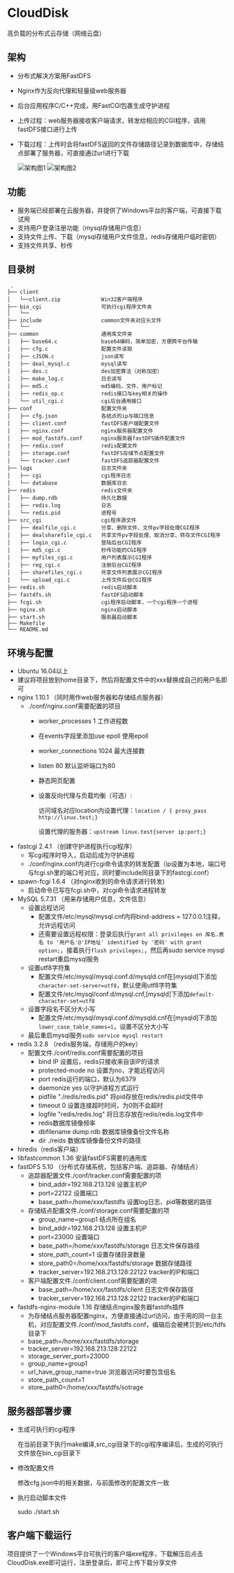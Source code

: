 # CloudDisk
高负载的分布式云存储（网络云盘）
## 架构
- 分布式解决方案用FastDFS
- Nginx作为反向代理和轻量级web服务器
- 后台应用程序C/C++完成，用FastCGI包裹生成守护进程
- 上传过程：web服务器接收客户端请求，转发给相应的CGI程序，调用fastDFS接口进行上传
- 下载过程：上传时会将fastDFS返回的文件存储路径记录到数据库中，存储结点部署了服务器，可直接通过url进行下载

    ![架构图1](./demo/structure1.png)
    ![架构图2](./demo/structure2.png)

## 功能
- 服务端已经部署在云服务器，并提供了Windows平台的客户端，可直接下载试用
- 支持用户登录注册功能（mysql存储用户信息）
- 支持文件上传、下载（mysql存储用户文件信息，redis存储用户临时密钥）
- 支持文件共享、秒传

## 目录树
```
 .
├── client
│   └──client.zip             Win32客户端程序
├── bin_cgi                   可执行cgi程序文件夹
│   └──
├── include                   common文件夹对应头文件
│   └──
├── common                    通用库文件夹
│   ├── base64.c              base64编码，简单加密，方便跨平台传输
│   ├── cfg.c                 配置文件读取
│   ├── cJSON.c               json读写
│   ├── deal_mysql.c          mysql读写
│   ├── des.c                 des加密算法（对称加密）
│   ├── make_log.c            日志读写
│   ├── md5.c                 md5编码，文件、用户标记
│   ├── redis_op.c            redis接口与key相关的操作
│   └── util_cgi.c            cgi后台通用接口
├── conf                      配置文件夹
│   ├── cfg.json              各结点的ip与端口信息
│   ├── client.conf           fastDFS客户端配置文件
│   ├── nginx.conf            nginx服务器配置文件
│   ├── mod_fastdfs.conf      nginx服务器fastDFS插件配置文件
│   ├── redis.conf            redis配置文件
│   ├── storage.conf          fastDFS存储节点配置文件
│   └── tracker.conf          fastDFS追踪器配置文件
├── logs                      日志文件夹
│   ├── cgi                   cgi程序日志
│   └── database              数据库日志
├── redis                     redis文件夹
│   ├── dump.rdb              持久化数据
│   ├── redis.log             日志
│   └── redis.pid             进程号
├── src_cgi                   cgi程序源文件
│   ├── dealfile_cgi.c        分享、删除文件、文件pv字段处理CGI程序
│   ├── dealsharefile_cgi.c   共享文件pv字段处理、取消分享、转存文件CGI程序
│   ├── login_cgi.c           登陆后台CGI程序
│   ├── md5_cgi.c             秒传功能的CGI程序
│   ├── myfiles_cgi.c         用户列表展示CGI程序
│   ├── reg_cgi.c             注册后台CGI程序
│   ├── sharefiles_cgi.c      共享文件列表展示CGI程序
│   └── upload_cgi.c          上传文件后台CGI程序
├── redis.sh                  redis启动脚本
├── fastdfs.sh                fastDFS启动脚本
├── fcgi.sh                   cgi程序启动脚本，一个cgi程序一个进程
├── nginx.sh                  nginx启动脚本
├── start.sh                  服务器启动脚本
├── Makefile
└── README.md
```
## 环境与配置
- Ubuntu 16.04以上
- 建议将项目放到home目录下，然后将配置文件中的xxx替换成自己的用户名即可
- nginx 1.10.1 （同时用作web服务器和存储结点服务器）
    - ./conf/nginx.conf需要配置的项目
        - worker_processes 1 工作进程数
        - 在events字段里添加use epoll 使用epoll
        - worker_connections 1024 最大连接数
        - listen 80 默认监听端口为80
        - 静态网页配置
        - 设置反向代理与负载均衡（可选）:
        
            访问域名对应location内设置代理：`location / { proxy_pass http://linux.test;}`

            设置代理的服务器：`upstream linux.test{server ip:port;}`
- fastcgi 2.4.1 （创建守护进程执行cgi程序）
    - 写cgi程序时导入，启动后成为守护进程
    - ./conf/nginx.conf内进行cgi命令请求的转发配置（ip设置为本地，端口号与fcgi.sh里的端口号对应，同时要include同目录下的fastcgi.conf）
- spawn-fcgi 1.6.4 （对nginx收到的命令请求进行转发)
    - 启动命令已写在fcgi.sh中，对cgi命令请求进程转发
- MySQL 5.7.31 （用来存储用户信息，文件信息）
    - 设置远程访问
        - 配置文件/etc/mysql/mysql.cnf内将bind-address = 127.0.0.1注释，允许远程访问
        - 还需要设置远程权限：登录后执行`grant all privileges on 库名.表名 to '用户名'@'IP地址' identified by '密码' with grant option;`，接着执行`flush privileges;`，然后再sudo service mysql restart重启mysql服务
    - 设置utf8字符集
        - 配置文件/etc/mysql/mysql.conf.d/mysqld.cnf在[mysqld]下添加`character-set-server=utf8`，默认使用utf8字符集
        - 配置文件/etc/mysql/conf.d/mysql.cnf,[mysqld]下添加`default-character-set=utf8`
    - 设置字段名不区分大小写
        - 配置文件/etc/mysql/mysql.conf.d/mysqld.cnf在[mysqld]下添加`lower_case_table_names=1`，设置不区分大小写
    - 最后重启mysql服务`sudo service mysql restart`
- redis 3.2.8 （redis服务端，存储用户的key）
    - 配置文件./conf/redis.conf需要配置的项目
        - bind IP 设置后，redis只接收来自该IP的请求
        - protected-mode no 设置为no，才能远程访问
        - port redis运行的端口，默认为6379
        - daemonize yes 以守护进程方式运行
        - pidfile "./redis/redis.pid" 将pid存放在redis/redis.pid文件中
        - timeout 0 设置连接超时时间，为0则不会超时
        - logfile "redis/redis.log" 将日志存放在redis/redis.log文件中
        - redis数据库镜像频率
        - dbfilename dump.rdb 数据库镜像备份文件名称
        - dir ./reids 数据库镜像备份文件的路径
- hiredis（redis客户端） 
- libfastcommon 1.36 安装fastDFS需要的通用库
- fastDFS 5.10 （分布式存储系统，包括客户端、追踪器、存储结点）
    - 追踪器配置文件./conf/tracker.conf需要配置的项
        - bind_addr=192.168.213.128 设置主机IP
        - port=22122 设置端口
        - base_path=/home/xxx/fastdfs 设置log日志、pid等数据的路径
    - 存储结点配置文件./conf/storage.conf需要配置的项
        - group_name=group1 结点所在组名
        - bind_addr=192.168.213.128 设置主机IP
        - port=23000 设置端口
        - base_path=/home/xxx/fastdfs/storage 日志文件保存路径
        - store_path_count=1 设置存储目录数量
        - store_path0=/home/xxx/fastdfs/storage 数据存储路径
        - tracker_server=192.168.213.128:22122 tracker的IP和端口
    - 客户端配置文件./conf/client.conf需要配置的项
        - base_path=/home/xxx/fastdfs/client 日志文件保存路径
        - tracker_server=192.168.213.128:22122 tracker的IP和端口
- fastdfs-nginx-module 1.16 存储结点nginx服务器fastdfs插件
    - 为存储结点服务器配置nginx，方便直接通过url访问，由于用的同一台主机，对应配置文件./conf/mod_fastdfs.conf，编辑后会被拷贝到/etc/fdfs目录下
    - base_path=/home/xxx/fastdfs/storage
    - tracker_server=192.168.213.128:22122
    - storage_server_port=23000
    - group_name=group1
    - url_have_group_name=true 浏览器访问时要包含组名
    - store_path_count=1
    - store_path0=/home/xxx/fastdfs/sotrage

## 服务器部署步骤
- 生成可执行的cgi程序

    在当前目录下执行make编译,src_cgi目录下的cgi程序编译后，生成的可执行文件放在bin_cgi目录下
- 修改配置文件

    修改cfg.json中的相关数据，与前面修改的配置文件一致
- 执行启动脚本文件

    sudo ./start.sh

## 客户端下载运行
项目提供了一个Windows平台可执行的客户端exe程序，下载解压后点击CloudDisk.exe即可运行，注册登录后，即可上传下载分享文件